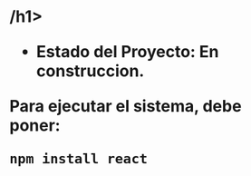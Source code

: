 <h1 Sistema de Registro>/h1>

- Estado del Proyecto: En construccion.

Para ejecutar el sistema, debe poner:

```npm install react```
